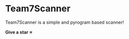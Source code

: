 <h1> Team7Scanner </h1>
Team7Scanner is a simple and pyrogram based scanner!

<b> Give a star ⭐ </b>
